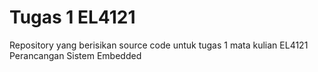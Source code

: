 # Tugas 1 EL4121

Repository yang berisikan source code untuk tugas 1 mata kulian EL4121 Perancangan Sistem Embedded
